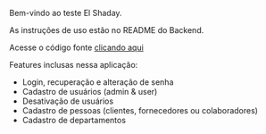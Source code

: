 Bem-vindo ao teste El Shaday.

As instruções de uso estão no README do Backend.

Acesse o código fonte [clicando aqui](https://github.com/RodriguesLs/elshaday-api)

Features inclusas nessa aplicação:

* Login, recuperação e alteração de senha
* Cadastro de usuários (admin & user)
* Desativação de usuários
* Cadastro de pessoas (clientes, fornecedores ou colaboradores)
* Cadastro de departamentos
